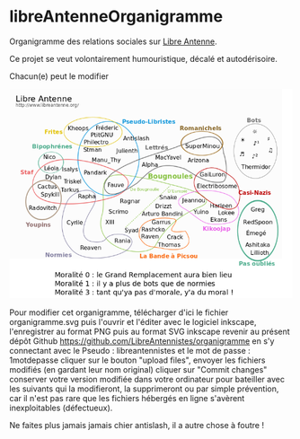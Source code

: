 # libreAntenneOrganigramme

Organigramme des relations sociales sur [Libre Antenne](http://www.libreantenne.org/).

Ce projet se veut volontairement humouristique, décalé et autodérisoire.

Chacun(e) peut le modifier

![Carte](organigramme.png)

Pour modifier cet organigramme,
télécharger d'ici le fichier organigramme.svg
puis l'ouvrir et l'éditer avec le logiciel inkscape,
l'enregistrer au format PNG puis au format SVG inkscape
revenir au présent dépôt Github https://github.com/LibreAntennistes/organigramme
en s'y connectant avec le Pseudo : libreantennistes
et le mot de passe : 1motdepasse
cliquer sur le bouton "upload files", envoyer les fichiers modifiés (en gardant leur nom original)
cliquer sur "Commit changes"
conserver votre version modifiée dans votre ordinateur pour bateiller avec les suivants qui la modifieront, la supprimeront ou par simple prévention, car il n'est pas rare que les fichiers hébergés en ligne s'avèrent inexploitables (défectueux).

Ne faites plus jamais jamais chier antislash, il a autre chose à foutre !
